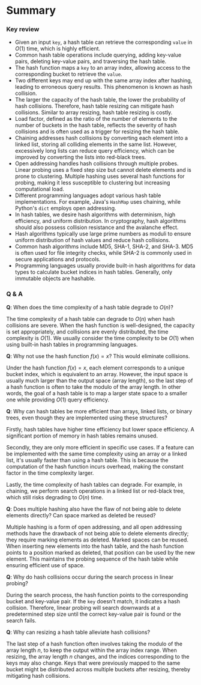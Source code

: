 # Summary

### Key review

- Given an input `key`, a hash table can retrieve the corresponding `value` in $O(1)$ time, which is highly efficient.
- Common hash table operations include querying, adding key-value pairs, deleting key-value pairs, and traversing the hash table.
- The hash function maps a `key` to an array index, allowing access to the corresponding bucket to retrieve the `value`.
- Two different keys may end up with the same array index after hashing, leading to erroneous query results. This phenomenon is known as hash collision.
- The larger the capacity of the hash table, the lower the probability of hash collisions. Therefore, hash table resizing can mitigate hash collisions. Similar to array resizing, hash table resizing is costly.
- Load factor, defined as the ratio of the number of elements to the number of buckets in the hash table, reflects the severity of hash collisions and is often used as a trigger for resizing the hash table.
- Chaining addresses hash collisions by converting each element into a linked list, storing all colliding elements in the same list. However, excessively long lists can reduce query efficiency, which can be improved by converting the lists into red-black trees.
- Open addressing handles hash collisions through multiple probes. Linear probing uses a fixed step size but cannot delete elements and is prone to clustering. Multiple hashing uses several hash functions for probing, making it less susceptible to clustering but increasing computational load.
- Different programming languages adopt various hash table implementations. For example, Java's `HashMap` uses chaining, while Python's `dict` employs open addressing.
- In hash tables, we desire hash algorithms with determinism, high efficiency, and uniform distribution. In cryptography, hash algorithms should also possess collision resistance and the avalanche effect.
- Hash algorithms typically use large prime numbers as moduli to ensure uniform distribution of hash values and reduce hash collisions.
- Common hash algorithms include MD5, SHA-1, SHA-2, and SHA-3. MD5 is often used for file integrity checks, while SHA-2 is commonly used in secure applications and protocols.
- Programming languages usually provide built-in hash algorithms for data types to calculate bucket indices in hash tables. Generally, only immutable objects are hashable.

### Q & A

**Q**: When does the time complexity of a hash table degrade to $O(n)$?

The time complexity of a hash table can degrade to $O(n)$ when hash collisions are severe. When the hash function is well-designed, the capacity is set appropriately, and collisions are evenly distributed, the time complexity is $O(1)$. We usually consider the time complexity to be $O(1)$ when using built-in hash tables in programming languages.

**Q**: Why not use the hash function $f(x) = x$? This would eliminate collisions.

Under the hash function $f(x) = x$, each element corresponds to a unique bucket index, which is equivalent to an array. However, the input space is usually much larger than the output space (array length), so the last step of a hash function is often to take the modulo of the array length. In other words, the goal of a hash table is to map a larger state space to a smaller one while providing $O(1)$ query efficiency.

**Q**: Why can hash tables be more efficient than arrays, linked lists, or binary trees, even though they are implemented using these structures?

Firstly, hash tables have higher time efficiency but lower space efficiency. A significant portion of memory in hash tables remains unused.

Secondly, they are only more efficient in specific use cases. If a feature can be implemented with the same time complexity using an array or a linked list, it's usually faster than using a hash table. This is because the computation of the hash function incurs overhead, making the constant factor in the time complexity larger.

Lastly, the time complexity of hash tables can degrade. For example, in chaining, we perform search operations in a linked list or red-black tree, which still risks degrading to $O(n)$ time.

**Q**: Does multiple hashing also have the flaw of not being able to delete elements directly? Can space marked as deleted be reused?

Multiple hashing is a form of open addressing, and all open addressing methods have the drawback of not being able to delete elements directly; they require marking elements as deleted. Marked spaces can be reused. When inserting new elements into the hash table, and the hash function points to a position marked as deleted, that position can be used by the new element. This maintains the probing sequence of the hash table while ensuring efficient use of space.

**Q**: Why do hash collisions occur during the search process in linear probing?

During the search process, the hash function points to the corresponding bucket and key-value pair. If the `key` doesn't match, it indicates a hash collision. Therefore, linear probing will search downwards at a predetermined step size until the correct key-value pair is found or the search fails.

**Q**: Why can resizing a hash table alleviate hash collisions?

The last step of a hash function often involves taking the modulo of the array length $n$, to keep the output within the array index range. When resizing, the array length $n$ changes, and the indices corresponding to the keys may also change. Keys that were previously mapped to the same bucket might be distributed across multiple buckets after resizing, thereby mitigating hash collisions.

